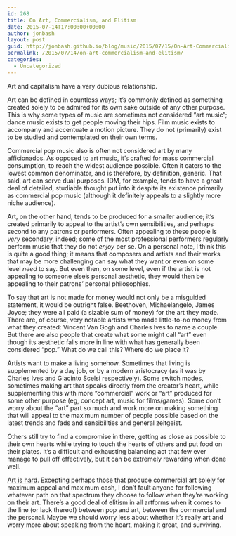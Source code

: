 ```yaml
---
id: 268
title: On Art, Commercialism, and Elitism
date: 2015-07-14T17:00:00+00:00
author: jonbash
layout: post
guid: http://jonbash.github.io/blog/music/2015/07/15/On-Art-Commercialism-and-Elitism
permalink: /2015/07/14/on-art-commercialism-and-elitism/
categories:
  - Uncategorized
---
```

<p>Art and capitalism have a very dubious relationship.</p>

<p>Art can be defined in countless ways; it’s commonly defined as something created solely to be admired for its own sake outside of any other purpose. This is why some types of music are sometimes not considered “art music”; dance music exists to get people moving their hips. Film music exists to accompany and accentuate a motion picture. They do not (primarily) exist to be studied and contemplated on their own terms.</p>

<p>Commercial pop music also is often not considered art by many afficionados. As opposed to art music, it’s crafted for mass commercial consumption, to reach the widest audience possible. Often it caters to the lowest common denominator, and is therefore, by definition, generic. That said, art can serve dual purposes. IDM, for example, tends to have a great deal of detailed, studiable thought put into it despite its existence primarily as commercial pop music (although it definitely appeals to a slightly more niche audience).</p>

<p>Art, on the other hand, tends to be produced for a smaller audience; it’s created primarily to appeal to the artist’s own sensibilities, and perhaps second to any patrons or performers. Often appealing to these people is <em>very</em> secondary, indeed; some of the most professional performers regularly perform music that they do not <em>enjoy</em> per se. On a personal note, I think this is quite a good thing; it means that composers and artists and their works that may be more challenging can say what they want or even on some level <em>need</em> to say. But even then, on some level, even if the artist is not appealing to someone else’s personal aesthetic, they would then be appealing to their patrons’ personal philosophies.</p>

<p>To say that art is not made for money would not only be a misguided statement, it would be outright false. Beethoven, Michaelangelo, James Joyce; they were all paid (a sizable sum of money) for the art they made. There are, of course, very notable artists who made little-to-no money from what they created: Vincent Van Gogh and Charles Ives to name a couple. But there are also people that create what some might call “art” even though its aesthetic falls more in line with what has generally been considered “pop.” What do we call this? Where do we place it?</p>

<p>Artists want to make a living somehow. Sometimes that living is supplemented by a day job, or by a modern aristocracy (as it was by Charles Ives and Giacinto Scelsi respectively). Some switch modes, sometimes making art that speaks directly from the creator’s heart, while supplementing this with more “commercial” work or “art” produced for some other purpose (eg, concept art, music for films/games). Some don’t worry about the “art” part so much and work more on making something that will appeal to the maximum number of people possible based on the latest trends and fads and sensibilities and general zeitgeist.</p>

<p>Others still try to find a compromise in there, getting as close as possible to their own hearts while trying to touch the hearts of others and put food on their plates. It’s a difficult and exhausting balancing act that few ever manage to pull off effectively, but it can be extremely rewarding when done well.</p>

<p><a href="https://www.youtube.com/watch?v=71wFUYUbtjs">Art is hard</a>. Excepting perhaps those that produce commercial art solely for maximum appeal and maximum cash, I don’t fault anyone for following whatever path on that spectrum they choose to follow when they’re working on their art. There’s a good deal of elitism in all artforms when it comes to the line (or lack thereof) between pop and art, between the commercial and the personal. Maybe we should worry less about whether it’s really art and worry more about speaking from the heart, making it great, and surviving.</p>